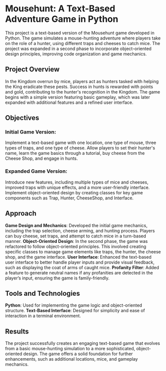 # Mousehunt: A Text-Based Adventure Game in Python
This project is a text-based version of the Mousehunt game developed in Python. The game simulates a mouse-hunting adventure where players take on the role of a hunter, using different traps and cheeses to catch mice. The project was expanded in a second phase to incorporate object-oriented design principles, improving code organization and game mechanics.

## Project Overview
In the Kingdom overrun by mice, players act as hunters tasked with helping the King eradicate these pests. Success in hunts is rewarded with points and gold, contributing to the hunter's recognition in the Kingdom. The game begins with a simple version featuring basic gameplay, which was later expanded with additional features and a refined user interface.

## Objectives
### Initial Game Version:
Implement a text-based game with one location, one type of mouse, three types of traps, and one type of cheese.
Allow players to set their hunter's name, learn the game basics through a tutorial, buy cheese from the Cheese Shop, and engage in hunts.

### Expanded Game Version:
Introduce new features, including multiple types of mice and cheeses, improved traps with unique effects, and a more user-friendly interface.
Implement object-oriented design by creating classes for key game components such as Trap, Hunter, CheeseShop, and Interface.

## Approach
**Game Design and Mechanics**: Developed the initial game mechanics, including the trap selection, cheese arming, and hunting process. Players can buy cheese, set traps, and attempt to catch mice in a turn-based manner.
**Object-Oriented Design**: In the second phase, the game was refactored to follow object-oriented principles. This involved creating specific classes to manage game elements like traps, the hunter, the cheese shop, and the game interface.
**User Interface**: Enhanced the text-based user interface to better handle player inputs and provide visual feedback, such as displaying the coat of arms of caught mice.
**Profanity Filter**: Added a feature to generate neutral names if any profanities are detected in the player’s input, ensuring the game is family-friendly.

## Tools and Technologies
**Python**: Used for implementing the game logic and object-oriented structure.
**Text-Based Interface**: Designed for simplicity and ease of interaction in a terminal environment.

## Results
The project successfully creates an engaging text-based game that evolves from a basic mouse-hunting simulation to a more sophisticated, object-oriented design. The game offers a solid foundation for further enhancements, such as additional locations, mice, and gameplay mechanics.

